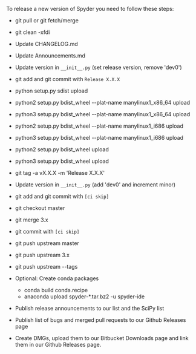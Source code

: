 To release a new version of Spyder you need to follow these steps:

* git pull or git fetch/merge

* git clean -xfdi

* Update CHANGELOG.md

* Update Announcements.md

* Update version in `__init__.py` (set release version, remove 'dev0')

* git add and git commit with `Release X.X.X`

* python setup.py sdist upload

* python2 setup.py bdist_wheel --plat-name manylinux1_x86_64 upload

* python3 setup.py bdist_wheel --plat-name manylinux1_x86_64 upload

* python2 setup.py bdist_wheel --plat-name manylinux1_i686 upload

* python3 setup.py bdist_wheel --plat-name manylinux1_i686 upload

* python2 setup.py bdist_wheel upload

* python3 setup.py bdist_wheel upload

* git tag -a vX.X.X -m 'Release X.X.X'

* Update version in `__init__.py` (add 'dev0' and increment minor)

* git add and git commit with `[ci skip]`

* git checkout master

* git merge 3.x

* git commit with `[ci skip]`

* git push upstream master

* git push upstream 3.x

* git push upstream --tags

* Optional: Create conda packages
    - conda build conda.recipe
    - anaconda upload spyder-*.tar.bz2 -u spyder-ide

* Publish release announcements to our list and the SciPy list

* Publish list of bugs and merged pull requests to our Github Releases page

* Create DMGs, upload them to our Bitbucket Downloads page and link them
  in our Github Releases page.
